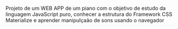 Projeto de um WEB APP de um piano com o objetivo de estudo da linguagem JavaScript puro, conhecer a estrutura do Framework CSS Materialize e aprender manipulçaão de sons usando o navegador
